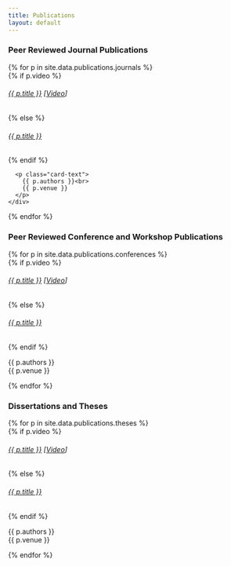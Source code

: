 ```yaml
---
title: Publications
layout: default
---
```


### Peer Reviewed Journal Publications

<!-- - [The 2017 AIBirds Level Generation Competition](assets/papers/2018/tog-abcomp.pdf)  
Matthew Stephenson, Jochen Renz, Xiaoyu Ge, Lucas N. Ferreira, Julian Togelius and Peng Zhang  
IEEE Transactions on Games, 2018
- [Tanager: A Generator of Feasible and Engaging Levels for Angry Birds](assets/papers/2017/tciaig-evoab.pdf)  
Lucas N. Ferreira and Claudio Toledo  
IEEE Transactions on Games, 2017 -->

<div class="pb-4">
{% for p in site.data.publications.journals %}
  <div class="card bg-light border-0 mb-2">
    <div class="card-body">
      {% if p.video %}
        <h6 class="card-title"><a href="{{ p.pdf }}">{{ p.title }}</a> [<a href="{{ p.video }}">Video</a>]</h6>
      {% else %}
        <h6 class="card-title"><a href="{{ p.pdf }}">{{ p.title }}</a></h6>
      {% endif %}

      <p class="card-text">
        {{ p.authors }}<br>
        {{ p.venue }}
      </p>
    </div>
  </div>
{% endfor %}
</div>

### Peer Reviewed Conference and Workshop Publications

<div class="pb-4">
{% for p in site.data.publications.conferences %}
  <div class="card bg-light border-0 mb-2">
    <div class="card-body">
      {% if p.video %}
        <h6 class="card-title"><a href="{{ p.pdf }}">{{ p.title }}</a> [<a href="{{ p.video }}">Video</a>]</h6>
      {% else %}
        <h6 class="card-title"><a href="{{ p.pdf }}">{{ p.title }}</a></h6>
      {% endif %}
      <p class="card-text">
        {{ p.authors }}<br>
        {{ p.venue }}
      </p>
    </div>
  </div>
{% endfor %}
</div>

<!-- - [Computer-Generated Music for Tabletop Role-Playing Games](assets/papers/2020/aiide-composer.pdf) [[video](https://www.youtube.com/watch?v=0VERI9KtkQk)]  
Lucas N. Ferreira, Levi Lelis, and Jim Whitehead  
AAAI Conference on AI and Interactive Digital Entertainment (AIIDE), 2020
- [Learning to Generate Music with Sentiment](assets/papers/2019/ismir-learning.pdf) [[video](https://collegerama.tudelft.nl/Mediasite/Play/31c371a7ff40406fbd22fae9e522892e1d)]  
Lucas N. Ferreira, and Jim Whitehead  
International Society for Music Information Retrieval (ISMIR), 2019
- [Be Inaccurate but don't be Indecisive: How Error Distribution Can Affect User Experience](assets/papers/2019/aaai-bardo.pdf)  
Rafael Padovani, Lucas N. Ferreira, and Levi Lelis  
Conference on Artificial Intelligence (AAAI), 2019
- [Bardo: Emotion-based Music Recommendation for Tabletop Role-Playing Games](assets/papers/2017/aiide-bardo.pdf)  
Rafael Padovani, Lucas N. Ferreira, and Levi Lelis  
AAAI Conference on AI and Interactive Digital Entertainment (AIIDE), 2017
- [Towards Generative Emotions in Games Based on Cognitive Modeling](assets/papers/2017/fdg-emotions-games.pdf)  
Chandranil Chakraborttii, Lucas N. Ferreira, and Jim Whitehead  
International Conference on the Foundations of Digital Games (FDG), 2017
- [Learning to Speed Up Evolutionary Content Generation in Physics-based Puzzle Games](assets/papers/2016/ictai-learning.pdf)  
Leonardo Pereira, Claudio Toledo, Lucas N. Ferreira, and Levi Lelis  
IEEE International Conference on Tools with Artificial Intelligence (ICTAI), 2016
- [A Search-based Approach for Generating Angry Birds Levels](assets/papers/2014/cig-evoab.pdf)  
Lucas N. Ferreira and Claudio Toledo  
IEEE Conference on Computational Intelligence and Games (CIG), 2014
- [Generating Levels for Physics-based Puzzle Games with Estimation of Distribution Algorithms](assets/papers/2014/ace-edaab.pdf)  
Lucas N. Ferreira and Claudio Toledo  
Advances in Computer Entertainment Technology Conference (ACE), 2014
- [Evolutionary Approaches to Evolve AI Scripts for a RTS Game](assets/papers/2014/gecco-boss.pdf)  
Lucas N. Ferreira, Rodrigo Pereira, Leonardo Pereira, and Claudio Toledo  
Genetic and Evolutionary Computation Conference (GECCO), 2014
- [A Multi-population Genetic Algorithm for Procedural Generation of Levels for Platform Games](assets/papers/2014/gecco-mario.pdf)  
Lucas N. Ferreira, Leonardo Pereira, and Claudio Toledo  
Genetic and Evolutionary Computation Conference (GECCO), 2014 -->

### Dissertations and Theses

<div class="pb-4">
{% for p in site.data.publications.theses %}
  <div class="card bg-light border-0 mb-2">
    <div class="card-body">
      {% if p.video %}
        <h6 class="card-title"><a href="{{ p.pdf }}">{{ p.title }}</a> [<a href="{{ p.video }}">Video</a>]</h6>
      {% else %}
        <h6 class="card-title"><a href="{{ p.pdf }}">{{ p.title }}</a></h6>
      {% endif %}
      <p class="card-text">
        {{ p.authors }}<br>
        {{ p.venue }}
      </p>
    </div>
  </div>
{% endfor %}
</div>

<!-- - [Controlling Neural Language Models for Affective Music Composition](https://escholarship.org/content/qt437430f4/qt437430f4.pdf) [[video](https://www.youtube.com/watch?v=tlAizfule5I&feature=youtu.be)]  
Lucas N. Ferreira  
Ph.D. Dissertation, University of California Santa Cruz, 2021
- [Uma abordagem evolutiva para geração procedural de níveis em jogos de quebra-cabeças baseados em física](https://www.teses.usp.br/teses/disponiveis/55/55134/tde-08012016-093518/publico/LucasNascimentoFerreira_dissertacao_revisada.pdf)  
Lucas N. Ferreira  
M.Sc. Thesis, Universidade de São Paulo, 2015 -->
